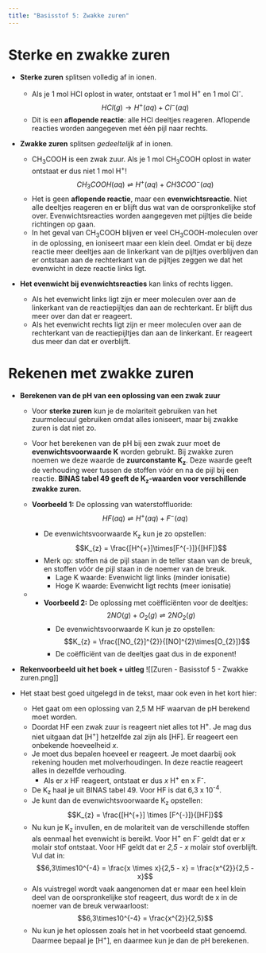 ```yaml
---
title: "Basisstof 5: Zwakke zuren"
---
```


# Sterke en zwakke zuren
- **Sterke zuren** splitsen volledig af in ionen.
	- Als je 1 mol HCl oplost in water, ontstaat er 1 mol H<sup>+</sup> en 1 mol Cl<sup>-</sup>. $$HCl (g) \rightarrow H^{+} (aq) + Cl^{-} (aq)$$
	- Dit is een **aflopende reactie**: alle HCl deeltjes reageren. Aflopende reacties worden aangegeven met één pijl naar rechts.

- **Zwakke zuren** splitsen *gedeeltelijk* af in ionen.
	- CH<sub>3</sub>COOH is een zwak zuur. Als je 1 mol CH<sub>3</sub>COOH oplost in water ontstaat er dus niet 1 mol H<sup>+</sup>! $$CH_{3}COOH (aq) \rightleftharpoons H^{+} (aq) + CH3COO^{-} (aq)$$
	- Het is geen **aflopende reactie**, maar een **evenwichtsreactie**. Niet alle deeltjes reageren en er blijft dus wat van de oorspronkelijke stof over. Evenwichtsreacties worden aangegeven met pijltjes die beide richtingen op gaan.
	- In het geval van CH<sub>3</sub>COOH blijven er veel CH<sub>3</sub>COOH-moleculen over in de oplossing, en ioniseert maar een klein deel. Omdat er bij deze reactie meer deeltjes aan de linkerkant van de pijltjes overblijven dan er ontstaan aan de rechterkant van de pijltjes zeggen we dat het evenwicht in deze reactie links ligt.

- **Het evenwicht bij evenwichtsreacties** kan links of rechts liggen.
	- Als het evenwicht links ligt zijn er meer moleculen over aan de linkerkant van de reactiepijltjes dan aan de rechterkant. Er blijft dus meer over dan dat er reageert.
	- Als het evenwicht rechts ligt zijn er meer moleculen over aan de rechterkant van de reactiepijltjes dan aan de linkerkant. Er reageert dus meer dan dat er overblijft.

# Rekenen met zwakke zuren
- **Berekenen van de pH van een oplossing van een zwak zuur**
	- Voor **sterke zuren** kun je de molariteit gebruiken van het zuurmolecuul gebruiken omdat alles ioniseert, maar bij zwakke zuren is dat niet zo.
	- Voor het berekenen van de pH bij een zwak zuur moet de **evenwichtsvoorwaarde K** worden gebruikt. Bij zwakke zuren noemen we deze waarde de **zuurconstante K<sub>z</sub>**. Deze waarde geeft de verhouding weer tussen de stoffen vóór en na de pijl bij een reactie. **BINAS tabel 49 geeft de K<sub>z</sub>-waarden voor verschillende zwakke zuren.**

	- **Voorbeeld 1:** De oplossing van waterstoffluoride: $$HF (aq) \rightleftharpoons H^{+} (aq)+ F^{-} (aq)$$
		- De evenwichtsvoorwaarde K<sub>z</sub> kun je zo opstellen: $$K_{z} = \frac{[H^{+}]\times[F^{-}]}{[HF]}$$
		- Merk op: stoffen ná de pijl staan in de teller staan van de breuk, en stoffen vóór de pijl staan in de noemer van de breuk.
			- Lage K waarde: Evenwicht ligt links (minder ionisatie)
			- Hoge K waarde: Evenwicht ligt rechts (meer ionisatie)

	- - **Voorbeeld 2:** De oplossing met coëfficiënten voor de deeltjes: $$ 2NO (g) + O_{2} (g) \rightleftharpoons 2 NO_{2} (g)$$
		- De evenwichtsvoorwaarde K kun je zo opstellen: $$K_{z} = \frac{[NO_{2}]^{2}}{[NO]^{2}\times[O_{2}]}$$
		- De coëfficiënt van de deeltjes gaat dus in de exponent!

- **Rekenvoorbeeld uit het boek + uitleg**
![[Zuren - Basisstof 5 - Zwakke zuren.png]]
- Het staat best goed uitgelegd in de tekst, maar ook even in het kort hier:
	- Het gaat om een oplossing van 2,5 M HF waarvan de pH berekend moet worden.
	- Doordat HF een zwak zuur is reageert niet alles tot H<sup>+</sup>. Je mag dus niet uitgaan dat \[H<sup>+</sup>\] hetzelfde zal zijn als \[HF\]. Er reageert een onbekende hoeveelheid *x*.
	- Je moet dus bepalen hoeveel er reageert. Je moet daarbij ook rekening houden met molverhoudingen. In deze reactie reageert alles in dezelfde verhouding.
		- Als er *x* HF reageert, ontstaat er dus *x* H<sup>+</sup> en x F<sup>-</sup>.
	- De K<sub>z</sub> haal je uit BINAS tabel 49. Voor HF is dat 6,3 x 10<sup>-4</sup>.
	- Je kunt dan de evenwichtsvoorwaarde K<sub>z</sub> opstellen: $$K_{z} = \frac{[H^{+}] \times [F^{-}]}{[HF]}$$
	- Nu kun je K<sub>z</sub> invullen, en de molariteit van de verschillende stoffen als eenmaal het evenwicht is bereikt. Voor H<sup>+</sup> en F<sup>-</sup> geldt dat er *x* molair stof ontstaat. Voor HF geldt dat er *2,5 - x* molair stof overblijft. Vul dat in: $$6,3\times10^{-4} = \frac{x \times x}{2,5 - x} = \frac{x^{2}}{2,5 - x}$$
	- Als vuistregel wordt vaak aangenomen dat er maar een heel klein deel van de oorspronkelijke stof reageert, dus wordt de x in de noemer van de breuk verwaarloost: $$6,3\times10^{-4} = \frac{x^{2}}{2,5}$$
	- Nu kun je het oplossen zoals het in het voorbeeld staat genoemd. Daarmee bepaal je \[H<sup>+</sup>\], en daarmee kun je dan de pH berekenen.